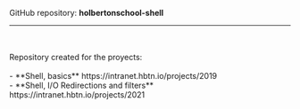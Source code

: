 GitHub repository: **holbertonschool-shell**
***
<br>
<br>Repository created for the proyects:
<br>
<br> - **Shell, basics** https://intranet.hbtn.io/projects/2019
<br> - **Shell, I/O Redirections and filters** https://intranet.hbtn.io/projects/2021
<br>
